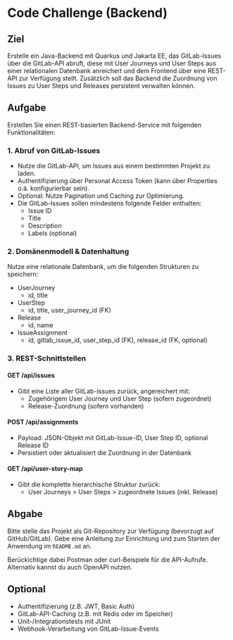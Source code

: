 # Code Challenge (Backend)

## Ziel

Erstelle ein Java-Backend mit Quarkus und Jakarta EE, das GitLab-Issues über die GitLab-API abruft, diese mit User Journeys und User Steps aus einer relationalen Datenbank anreichert und dem Frontend über eine REST-API zur Verfügung stellt. Zusätzlich soll das Backend die Zuordnung von Issues zu User Steps und Releases persistent verwalten können.

## Aufgabe

Erstellen Sie einen REST-basierten Backend-Service mit folgenden Funktionalitäten:

### 1. Abruf von GitLab-Issues

- Nutze die GitLab-API, um Issues aus einem bestimmten Projekt zu laden.
- Authentifizierung über Personal Access Token (kann über Properties o.ä. konfigurierbar sein).
- Optional: Nutze Pagination und Caching zur Optimierung.
- Die GitLab-Issues sollen mindestens folgende Felder enthalten:
  - Issue ID
  - Title
  - Description
  - Labels (optional)

### 2. Domänenmodell & Datenhaltung

Nutze eine relationale Datenbank, um die folgenden Strukturen zu speichern:

- UserJourney
  - id, title
- UserStep
  - id, title, user_journey_id (FK)
- Release
  - id, name
- IssueAssignment
  - id, gitlab_issue_id, user_step_id (FK), release_id (FK, optional)

### 3. REST-Schnittstellen

#### GET /api/issues

- Gibt eine Liste aller GitLab-Issues zurück, angereichert mit:
  - Zugehörigem User Journey und User Step (sofern zugeordnet)
  - Release-Zuordnung (sofern vorhanden)

#### POST /api/assignments

- Payload: JSON-Objekt mit GitLab-Issue-ID, User Step ID, optional Release ID
- Persistiert oder aktualisiert die Zuordnung in der Datenbank

#### GET /api/user-story-map

- Gibt die komplette hierarchische Struktur zurück:
  - User Journeys > User Steps > zugeordnete Issues (inkl. Release)

## Abgabe

Bitte stelle das Projekt als Git-Repository zur Verfügung (bevorzugt auf GitHub/GitLab). Gebe eine Anleitung zur Einrichtung und zum Starten der Anwendung im `README.md` an.

Berückichtige dabei Postman oder curl-Beispiele für die API-Aufrufe. Alternativ kannst du auch OpenAPI nutzen.

## Optional

- Authentifizierung (z.B. JWT, Basic Auth)
- GitLab-API-Caching (z.B. mit Redis oder im Speicher)
- Unit-/Integrationstests mit JUnit
- Webhook-Verarbeitung von GitLab-Issue-Events
